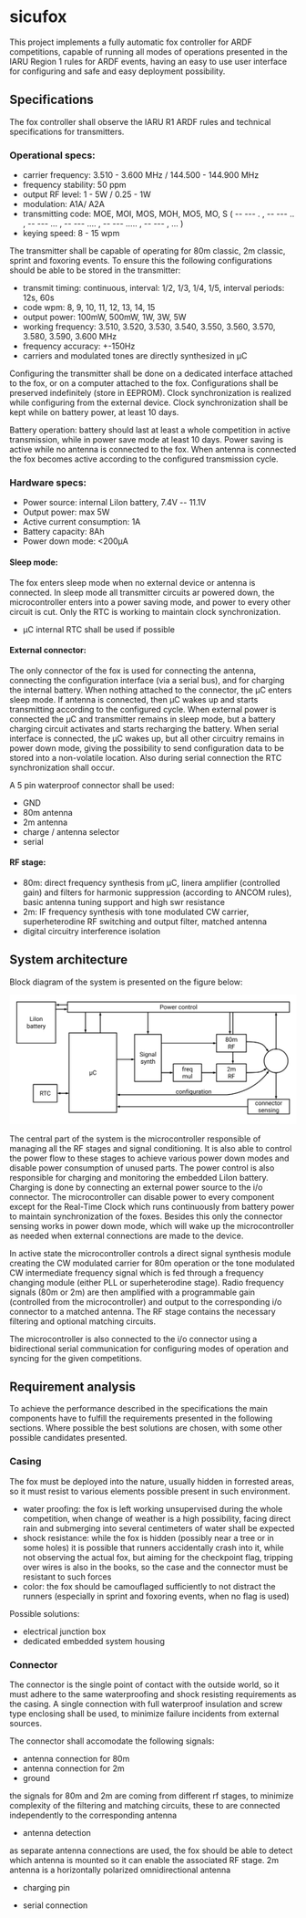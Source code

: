 # sicufox

This project implements a fully automatic fox controller for ARDF competitions, capable of running all modes of operations presented in the IARU Region 1 rules for ARDF events, having an easy to use user interface for configuring and safe and easy deployment possibility.

## Specifications

The fox controller shall observe the IARU R1 ARDF rules and technical specifications for transmitters.

### Operational specs:

- carrier frequency: 3.510 - 3.600 MHz / 144.500 - 144.900 MHz
- frequency stability: 50 ppm
- output RF level: 1 - 5W / 0.25 - 1W
- modulation: A1A/ A2A
- transmitting code: MOE, MOI, MOS, MOH, MO5, MO, S
( -- --- . , -- --- .. , -- --- ... , -- --- .... , -- --- ..... , -- --- , ... ) 
- keying speed: 8 - 15 wpm

The transmitter shall be capable of operating for 80m classic, 2m classic, sprint and foxoring events.
To ensure this the following configurations should be able to be stored in the transmitter:

- transmit timing: continuous, interval: 1/2, 1/3, 1/4, 1/5, interval periods: 12s, 60s
- code wpm: 8, 9, 10, 11, 12, 13, 14, 15
- output power: 100mW, 500mW, 1W, 3W, 5W
- working frequency: 3.510, 3.520, 3.530, 3.540, 3.550, 3.560, 3.570, 3.580, 3.590, 3.600 MHz
- frequency accuracy: +-150Hz
- carriers and modulated tones are directly synthesized in µC

Configuring the transmitter shall be done on a dedicated interface attached to the fox, or on a computer attached to the fox. Configurations shall be preserved indefinitely (store in EEPROM).
Clock synchronization is realized while configuring from the external device. Clock synchronization shall be kept while on battery power, at least 10 days.
 
Battery operation:
battery should last at least a whole competition in active transmission, while in power save mode at least 10 days. Power saving is active while no antenna is connected to the fox. When antenna is connected the fox becomes active according to the configured transmission cycle.


### Hardware specs:

- Power source: internal LiIon battery, 7.4V -- 11.1V
- Output power: max 5W
- Active current consumption: 1A
- Battery capacity: 8Ah
- Power down mode: <200µA

#### Sleep mode:
The fox enters sleep mode when no external device or antenna is connected. In sleep mode all transmitter circuits ar powered down, the microcontroller enters into a power saving mode, and power to every other circuit is cut. Only the RTC is working to maintain clock synchronization.

- µC internal RTC shall be used if possible

#### External connector:
The only connector of the fox is used for connecting the antenna, connecting the configuration interface (via a serial bus), and for charging the internal battery. When nothing attached to the connector, the µC enters sleep mode. If antenna is connected, then µC wakes up and starts transmitting according to the configured cycle. When external power is connected the µC and transmitter remains in sleep mode, but a battery charging circuit activates and starts recharging the battery. When serial interface is connected, the µC wakes up, but all other circuitry remains in power down mode, giving the possibility to send configuration data to be stored into a non-volatile location. Also during serial connection the RTC synchronization shall occur.

A 5 pin waterproof connector shall be used:
- GND
- 80m antenna
- 2m antenna
- charge / antenna selector
- serial

#### RF stage:

- 80m: direct frequency synthesis from µC, linera amplifier (controlled gain) and filters for harmonic suppression (according to ANCOM rules), basic antenna tuning support and high swr resistance
- 2m: IF frequency synthesis with tone modulated CW carrier, superheterodine RF switching and output filter, matched antenna
- digital circuitry interference isolation

## System architecture

Block diagram of the system is presented on the figure below:

![sicufox block diagram](img/block.svg)

The central part of the system is the microcontroller responsible of managing all the RF stages and signal conditioning. It is also able to control the power flow to these stages to achieve various power down modes and disable power consumption of unused parts. The power control is also responsible for charging and monitoring the embedded LiIon battery. Charging is done by connecting an external power source to the i/o connector. The microcontroller can disable power to every component except for the Real-Time Clock which runs continuously from battery power to maintain synchronization of the foxes. Besides this only the connector sensing works in power down mode, which will wake up the microcontroller as needed when external connections are made to the device.

In active state the microcontroller controls a direct signal synthesis module creating the CW modulated carrier for 80m operation or the tone modulated CW intermediate frequency signal which is fed through a frequency changing module (either PLL or superheterodine stage). Radio frequency signals (80m or 2m) are then amplified with a programmable gain (controlled from the microcontroller) and output to the corresponding i/o connector to a matched antenna. The RF stage contains the necessary filtering and optional matching circuits.

The microcontroller is also connected to the i/o connector using a bidirectional serial communication for configuring modes of operation and syncing for the given competitions.

## Requirement analysis

To achieve the performance described in the specifications the main components have to fulfill the requirements presented in the following sections. Where possible the best solutions are chosen, with some other possible candidates presented.

### Casing

The fox must be deployed into the nature, usually hidden in forrested areas, so it must resist to various elements possible present in such environment.

- water proofing: the fox is left working unsupervised during the whole competition, when change of weather is a high possibility, facing direct rain and submerging into several centimeters of water shall be expected
- shock resistance: while the fox is hidden (possibly near a tree or in some holes) it is possible that runners accidentally crash into it, while not observing the actual fox, but aiming for the checkpoint flag, tripping over wires is also in the books, so the case and the connector must be resistant to such forces
- color: the fox should be camouflaged sufficiently to not distract the runners (especially in sprint and foxoring events, when no flag is used)

Possible solutions:

- electrical junction box
- dedicated embedded system housing

### Connector

The connector is the single point of contact with the outside world, so it must adhere to the same waterproofing and shock resisting requirements as the casing. A single connection with full waterproof insulation and screw type enclosing shall be used, to minimize failure incidents from external sources.

The connector shall accomodate the following signals:

- antenna connection for 80m
- antenna connection for 2m
- ground

the signals for 80m and 2m are coming from different rf stages, to minimize complexity of the filtering and matching circuits, these to are connected independently to the corresponding antenna

- antenna detection

as separate antenna connections are used, the fox should be able to detect which antenna is mounted so it can enable the associated RF stage. 2m antenna is a horizontally polarized omnidirectional antenna

- charging pin

- serial connection

